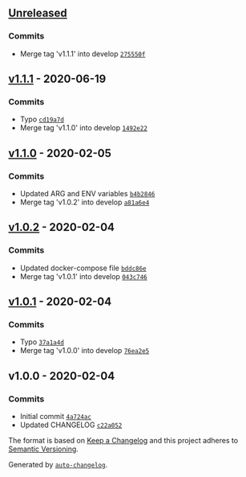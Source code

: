 ## [Unreleased](https://github.com/frugan-it/docker-stilliard-pure-ftpd/compare/v1.1.1...HEAD)

### Commits

- Merge tag 'v1.1.1' into develop [`275550f`](https://github.com/frugan-it/docker-stilliard-pure-ftpd/commit/275550f69eb1cb23b7c02a424912c7ca6ca229a2)

## [v1.1.1](https://github.com/frugan-it/docker-stilliard-pure-ftpd/compare/v1.1.0...v1.1.1) - 2020-06-19

### Commits

- Typo [`cd19a7d`](https://github.com/frugan-it/docker-stilliard-pure-ftpd/commit/cd19a7d586052c801d52faa5be56dab84744bd71)
- Merge tag 'v1.1.0' into develop [`1492e22`](https://github.com/frugan-it/docker-stilliard-pure-ftpd/commit/1492e22462be0c221ac77743bcd00d4c52498249)

## [v1.1.0](https://github.com/frugan-it/docker-stilliard-pure-ftpd/compare/v1.0.2...v1.1.0) - 2020-02-05

### Commits

- Updated ARG and ENV variables [`b4b2846`](https://github.com/frugan-it/docker-stilliard-pure-ftpd/commit/b4b2846079098441c3cf3a5b6f55f57474f68183)
- Merge tag 'v1.0.2' into develop [`a81a6e4`](https://github.com/frugan-it/docker-stilliard-pure-ftpd/commit/a81a6e420c64097fb4646e9a217983a99a76078b)

## [v1.0.2](https://github.com/frugan-it/docker-stilliard-pure-ftpd/compare/v1.0.1...v1.0.2) - 2020-02-04

### Commits

- Updated docker-compose file [`bddc86e`](https://github.com/frugan-it/docker-stilliard-pure-ftpd/commit/bddc86e3eec724f345cf2d9ffa781b33ab84a9a9)
- Merge tag 'v1.0.1' into develop [`043c746`](https://github.com/frugan-it/docker-stilliard-pure-ftpd/commit/043c74600855d757763423c8d0b64d5a3961325a)

## [v1.0.1](https://github.com/frugan-it/docker-stilliard-pure-ftpd/compare/v1.0.0...v1.0.1) - 2020-02-04

### Commits

- Typo [`37a1a4d`](https://github.com/frugan-it/docker-stilliard-pure-ftpd/commit/37a1a4d13a9b90a30f2ebd3a10f93a632a4e66e4)
- Merge tag 'v1.0.0' into develop [`76ea2e5`](https://github.com/frugan-it/docker-stilliard-pure-ftpd/commit/76ea2e50fa5bd910689774ba77a2cac741e2c260)

## v1.0.0 - 2020-02-04

### Commits

- Initial commit [`4a724ac`](https://github.com/frugan-it/docker-stilliard-pure-ftpd/commit/4a724acdaf2f567a42a3cde96d88086d38ee9449)
- Updated CHANGELOG [`c22a052`](https://github.com/frugan-it/docker-stilliard-pure-ftpd/commit/c22a0525803b9ad6a330ceb598168dff200fcdc5)

The format is based on [Keep a Changelog](https://keepachangelog.com/en/1.0.0/)
and this project adheres to [Semantic Versioning](https://semver.org/spec/v2.0.0.html).

Generated by [`auto-changelog`](https://github.com/CookPete/auto-changelog).
